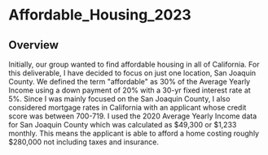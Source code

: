 # Affordable_Housing_2023
## Overview 

Initially, our group wanted to find affordable housing in all of California. For this deliverable, I have decided to focus on just one location, San Joaquin County. We defined the term "affordable" as 30% of the Average Yearly Income using a down payment of 20% with a 30-yr fixed interest rate at 5%. Since I was mainly focused on the San Joaquin County, I also considered mortgage rates in California with an applicant whose credit score was between 700-719. I used the 2020 Average Yearly Income data for San Joaquin County which was calculated as $49,300 or $1,233 monthly. This means the applicant is able to afford a home costing roughly $280,000 not including taxes and insurance.

